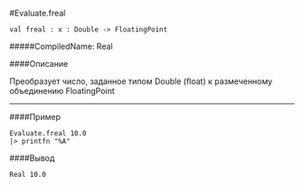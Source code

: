 #Evaluate.freal

	val freal : x : Double -> FloatingPoint


#####CompiledName: Real


####Описание
	
Преобразует число, заданное типом Double (float) к
размеченному объединению FloatingPoint

----------

####Пример

    Evaluate.freal 10.0
    |> printfn "%A"

####Вывод

    Real 10.0




